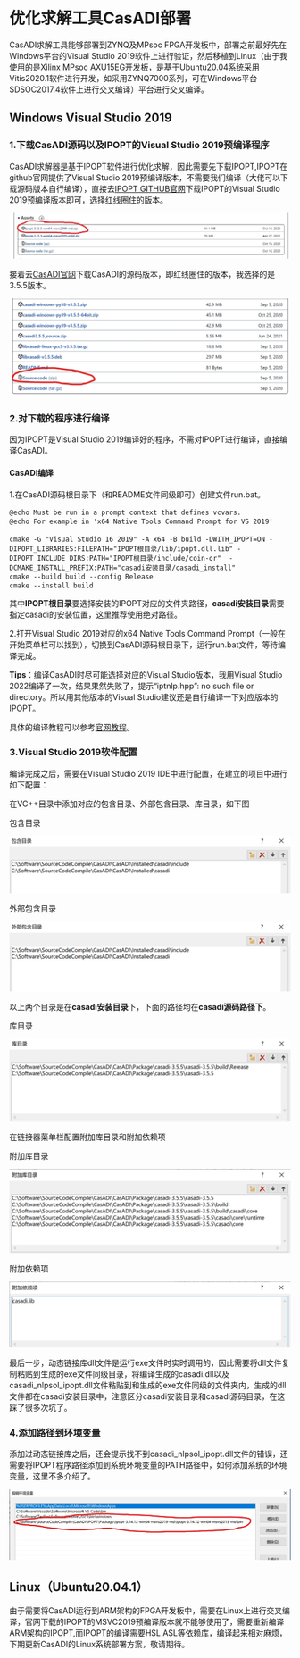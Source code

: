 # 优化求解工具CasADI部署

CasADI求解工具能够部署到ZYNQ及MPsoc FPGA开发板中，部署之前最好先在Windows平台的Visual Studio 2019软件上进行验证，然后移植到Linux（由于我使用的是Xilinx MPsoc AXU15EG开发板，是基于Ubuntu20.04系统采用Vitis2020.1软件进行开发，如采用ZYNQ7000系列，可在Windows平台SDSOC2017.4软件上进行交叉编译）平台进行交叉编译。

## Windows Visual Studio 2019

### 1.下载CasADI源码以及IPOPT的Visual Studio 2019预编译程序

CasADI求解器是基于IPOPT软件进行优化求解，因此需要先下载IPOPT,IPOPT在github官网提供了Visual Studio 2019预编译版本，不需要我们编译（大佬可以下载源码版本自行编译），直接去[IPOPT GITHUB官网](https://github.com/coin-or/Ipopt/releases/tag/releases/3.13.3)下载IPOPT的Visual Studio 2019预编译版本即可，选择红线圈住的版本。

![IPOPT下载](./Figure/IPOPT下载.png)

接着去[CasADI官网](https://github.com/casadi/casadi/releases)下载CasADI的源码版本，即红线圈住的版本，我选择的是3.5.5版本。

![IPOPT下载](./Figure/CasADI下载.png)

### 2.对下载的程序进行编译

因为IPOPT是Visual Studio 2019编译好的程序，不需对IPOPT进行编译，直接编译CasADI。

#### CasADI编译
1.在CasADI源码根目录下（和README文件同级即可）创建文件run.bat。

    @echo Must be run in a prompt context that defines vcvars.
    @echo For example in 'x64 Native Tools Command Prompt for VS 2019'

    cmake -G "Visual Studio 16 2019" -A x64 -B build -DWITH_IPOPT=ON -DIPOPT_LIBRARIES:FILEPATH="IPOPT根目录/lib/ipopt.dll.lib" -DIPOPT_INCLUDE_DIRS:PATH="IPOPT根目录/include/coin-or"  -DCMAKE_INSTALL_PREFIX:PATH="casadi安装目录/casadi_install"
    cmake --build build --config Release
    cmake --install build
其中**IPOPT根目录**要选择安装的IPOPT对应的文件夹路径，**casadi安装目录**需要指定casadi的安装位置，这里推荐使用绝对路径。

2.打开Visual Studio 2019对应的x64 Native Tools Command Prompt（一般在开始菜单栏可以找到），切换到CasADI源码根目录下，运行run.bat文件，等待编译完成。

**Tips**：编译CasADI时尽可能选择对应的Visual Studio版本，我用Visual Studio 2022编译了一次，结果果然失败了，提示“iptnlp.hpp”: no such file or directory。所以用其他版本的Visual Studio建议还是自行编译一下对应版本的IPOPT。

具体的编译教程可以参考[官网教程](https://github-wiki-see.page/m/casadi/casadi/wiki/Howto%3A-Use-CasADi-in-Cpp-using-Visual-Studio)。


### 3.Visual Studio 2019软件配置

编译完成之后，需要在Visual Studio 2019 IDE中进行配置，在建立的项目中进行如下配置：

在VC++目录中添加对应的包含目录、外部包含目录、库目录，如下图

包含目录

![包含目录](./Figure/包含目录.png)

外部包含目录

![外部包含目录](./Figure/外部包含目录.png)

以上两个目录是在**casadi安装目录**下，下面的路径均在**casadi源码路径下**。

库目录

![库目录](./Figure/库目录.png)

在链接器菜单栏配置附加库目录和附加依赖项

附加库目录

![附加库目录](./Figure/附加库目录.png)

附加依赖项

![附加依赖项](./Figure/附加依赖项.png)


最后一步，动态链接库dll文件是运行exe文件时实时调用的，因此需要将dll文件复制粘贴到生成的exe文件同级目录，将编译生成的casadi.dll以及casadi_nlpsol_ipopt.dll文件粘贴到和生成的exe文件同级的文件夹内，生成的dll文件都在casadi安装目录中，注意区分casadi安装目录和casadi源码目录，在这踩了很多次坑了。


### 4.添加路径到环境变量

添加过动态链接库之后，还会提示找不到casadi_nlpsol_ipopt.dll文件的错误，还需要将IPOPT程序路径添加到系统环境变量的PATH路径中，如何添加系统的环境变量，这里不多介绍了。

![环境变量](./Figure/环境变量.png)

## Linux（Ubuntu20.04.1）

由于需要将CasADI运行到ARM架构的FPGA开发板中，需要在Linux上进行交叉编译，官网下载的IPOPT的MSVC2019预编译版本就不能够使用了，需要重新编译ARM架构的IPOPT,而IPOPT的编译需要HSL ASL等依赖库，编译起来相对麻烦，下期更新CasADI的Linux系统部署方案，敬请期待。
